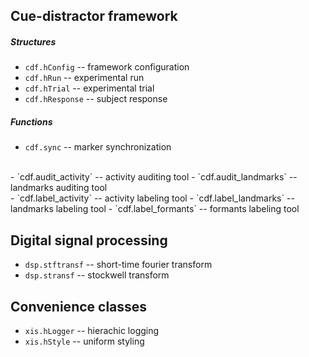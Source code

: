 Cue-distractor framework
------------------------

##### Structures

- `cdf.hConfig` -- framework configuration
- `cdf.hRun` -- experimental run
- `cdf.hTrial` -- experimental trial
- `cdf.hResponse` -- subject response


##### Functions

- `cdf.sync` -- marker synchronization
<br>
- `cdf.audit_activity` -- activity auditing tool
- `cdf.audit_landmarks` -- landmarks auditing tool
<br>
- `cdf.label_activity` -- activity labeling tool
- `cdf.label_landmarks` -- landmarks labeling tool
- `cdf.label_formants` -- formants labeling tool

Digital signal processing
-------------------------

- `dsp.stftransf` -- short-time fourier transform
- `dsp.stransf` -- stockwell transform

Convenience classes
-------------------

- `xis.hLogger` -- hierachic logging
- `xis.hStyle` -- uniform styling

